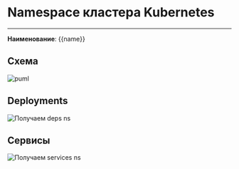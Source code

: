 # Namespace кластера Kubernetes
***  
**Наименование**: {{name}}

## Схема

![puml](@entity/seaf.ta.reverse.k8s.namespace/namespace_uml?id={{id}})

## Deployments
![Получаем deps ns](@entity/seaf.ta.reverse.k8s.namespace/namespace_deployments?id={{id}})

## Сервисы
![Получаем services ns](@entity/seaf.ta.reverse.k8s.namespace/namespace_services?id={{id}})

